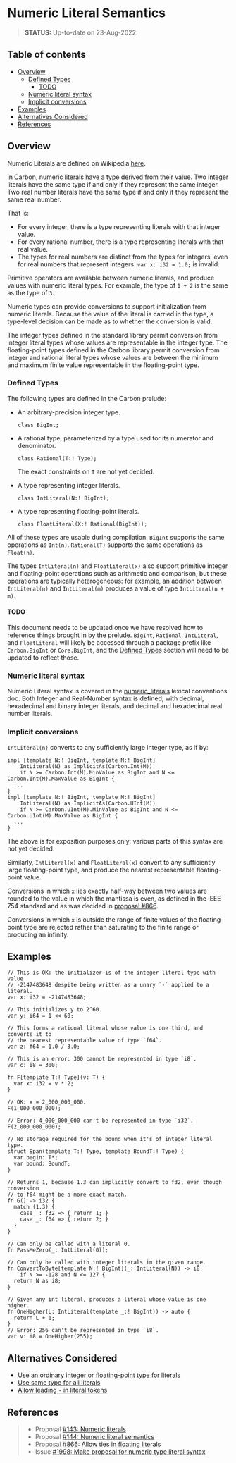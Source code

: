 # Numeric Literal Semantics

<!--
Part of the Carbon Language project, under the Apache License v2.0 with LLVM
Exceptions. See /LICENSE for license information.
SPDX-License-Identifier: Apache-2.0 WITH LLVM-exception
-->

> **STATUS:** Up-to-date on 23-Aug-2022.

<!-- toc -->

## Table of contents

-   [Overview](#overview)
    -   [Defined Types](#defined-types)
        -   [TODO](#todo)
    -   [Numeric literal syntax](#numeric-literal-syntax)
    -   [Implicit conversions](#implicit-conversions)
-   [Examples](#examples)
-   [Alternatives Considered](#alternatives-considered)
-   [References](#references)

<!-- tocstop -->

## Overview

Numeric Literals are defined on Wikipedia
[here](<https://en.wikipedia.org/wiki/Literal_(computer_programming)>).

in Carbon, numeric literals have a type derived from their value. Two integer
literals have the same type if and only if they represent the same integer. Two
real number literals have the same type if and only if they represent the same
real number.

That is:

-   For every integer, there is a type representing literals with that integer
    value.
-   For every rational number, there is a type representing literals with that
    real value.
-   The types for real numbers are distinct from the types for integers, even
    for real numbers that represent integers. `var x: i32 = 1.0;` is invalid.

Primitive operators are available between numeric literals, and produce values
with numeric literal types. For example, the type of `1 + 2` is the same as the
type of `3`.

Numeric types can provide conversions to support initialization from numeric
literals. Because the value of the literal is carried in the type, a type-level
decision can be made as to whether the conversion is valid.

The integer types defined in the standard library permit conversion from integer
literal types whose values are representable in the integer type. The
floating-point types defined in the Carbon library permit conversion from
integer and rational literal types whose values are between the minimum and
maximum finite value representable in the floating-point type.

### Defined Types

The following types are defined in the Carbon prelude:

-   An arbitrary-precision integer type.

    ```
    class BigInt;
    ```

-   A rational type, parameterized by a type used for its numerator and
    denominator.

    ```
    class Rational(T:! Type);
    ```

    The exact constraints on `T` are not yet decided.

-   A type representing integer literals.

    ```
    class IntLiteral(N:! BigInt);
    ```

-   A type representing floating-point literals.

    ```
    class FloatLiteral(X:! Rational(BigInt));
    ```

All of these types are usable during compilation. `BigInt` supports the same
operations as `Int(n)`. `Rational(T)` supports the same operations as
`Float(n)`.

The types `IntLiteral(n)` and `FloatLiteral(x)` also support primitive integer
and floating-point operations such as arithmetic and comparison, but these
operations are typically heterogeneous: for example, an addition between
`IntLiteral(n)` and `IntLiteral(m)` produces a value of type
`IntLiteral(n + m)`.

#### TODO

This document needs to be updated once we have resolved how to reference things
brought in by the prelude. `BigInt`, `Rational`, `IntLiteral`, and
`FloatLiteral` will likely be accessed through a package prefix like
`Carbon.BigInt` or `Core.BigInt`, and the [Defined Types](#defined-types)
section will need to be updated to reflect those.

### Numeric literal syntax

Numeric Literal syntax is covered in the
[numeric_literals](lexical_conventions/numeric_literals.md) lexical conventions
doc. Both Integer and Real-Number syntax is defined, with decimal, hexadecimal
and binary integer literals, and decimal and hexadecimal real number literals.

### Implicit conversions

`IntLiteral(n)` converts to any sufficiently large integer type, as if by:

```
impl [template N:! BigInt, template M:! BigInt]
    IntLiteral(N) as ImplicitAs(Carbon.Int(M))
    if N >= Carbon.Int(M).MinValue as BigInt and N <= Carbon.Int(M).MaxValue as BigInt {
  ...
}
impl [template N:! BigInt, template M:! BigInt]
    IntLiteral(N) as ImplicitAs(Carbon.UInt(M))
    if N >= Carbon.UInt(M).MinValue as BigInt and N <= Carbon.UInt(M).MaxValue as BigInt {
  ...
}
```

The above is for exposition purposes only; various parts of this syntax are not
yet decided.

Similarly, `IntLiteral(x)` and `FloatLiteral(x)` convert to any sufficiently
large floating-point type, and produce the nearest representable floating-point
value.

Conversions in which `x` lies exactly half-way between two values are rounded to
the value in which the mantissa is even, as defined in the IEEE 754 standard and
as was decided in
[proposal #866](https://github.com/carbon-language/carbon-lang/pull/866).

Conversions in which `x` is outside the range of finite values of the
floating-point type are rejected rather than saturating to the finite range or
producing an infinity.

## Examples

```carbon
// This is OK: the initializer is of the integer literal type with value
// -2147483648 despite being written as a unary `-` applied to a literal.
var x: i32 = -2147483648;

// This initializes y to 2^60.
var y: i64 = 1 << 60;

// This forms a rational literal whose value is one third, and converts it to
// the nearest representable value of type `f64`.
var z: f64 = 1.0 / 3.0;

// This is an error: 300 cannot be represented in type `i8`.
var c: i8 = 300;

fn F[template T:! Type](v: T) {
  var x: i32 = v * 2;
}

// OK: x = 2_000_000_000.
F(1_000_000_000);

// Error: 4_000_000_000 can't be represented in type `i32`.
F(2_000_000_000);

// No storage required for the bound when it's of integer literal type.
struct Span(template T:! Type, template BoundT:! Type) {
  var begin: T*;
  var bound: BoundT;
}

// Returns 1, because 1.3 can implicitly convert to f32, even though conversion
// to f64 might be a more exact match.
fn G() -> i32 {
  match (1.3) {
    case _: f32 => { return 1; }
    case _: f64 => { return 2; }
  }
}

// Can only be called with a literal 0.
fn PassMeZero(_: IntLiteral(0));

// Can only be called with integer literals in the given range.
fn ConvertToByte[template N:! BigInt](_: IntLiteral(N)) -> i8
    if N >= -128 and N <= 127 {
  return N as i8;
}

// Given any int literal, produces a literal whose value is one higher.
fn OneHigher(L: IntLiteral(template _:! BigInt)) -> auto {
  return L + 1;
}
// Error: 256 can't be represented in type `i8`.
var v: i8 = OneHigher(255);
```

## Alternatives Considered

-   [Use an ordinary integer or floating-point type for literals](https://github.com/carbon-language/carbon-lang/blob/trunk/proposals/p0144.md#use-an-ordinary-integer-or-floating-point-type-for-literals)
-   [Use same type for all literals](https://github.com/carbon-language/carbon-lang/blob/trunk/proposals/p0144.md#use-same-type-for-all-literals)
-   [Allow leading `-` in literal tokens](https://github.com/carbon-language/carbon-lang/blob/trunk/proposals/p0144.md#allow-leading---in-literal-tokens)

## References

> -   Proposal
>     [#143: Numeric literals](https://github.com/carbon-language/carbon-lang/pull/143)
> -   Proposal
>     [#144: Numeric literal semantics](https://github.com/carbon-language/carbon-lang/pull/144)
> -   Proposal
>     [#866: Allow ties in floating literals](https://github.com/carbon-language/carbon-lang/pull/866)
> -   Issue
>     [#1998: Make proposal for numeric type literal syntax](https://github.com/carbon-language/carbon-lang/issues/1998#issuecomment-1212644291)
